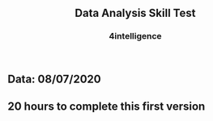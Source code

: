 <p align="center">
  
  <h2 align="center">Data Analysis Skill Test</h2>
  <h3 align="center">4intelligence</h3>
  
</p>

<br>



## Data: 08/07/2020

## 20 hours to complete this first version
